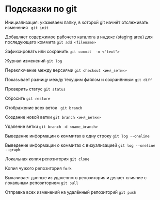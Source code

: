 # Подсказки по git

Инициализация: указываем папку, в которой git начнёт отслеживать изменения ```
git init```    

Добавляет содержимое рабочего каталога в индекс (staging area) для последующего коммита ```git add <filename>```

Зафиксировать или сохранить ```git commit  -m <"text">```

Журнал изменений ```git log```

Переключение между версиями ```git checkout <имя_ветки>```
>
Показывает разницу между текущим файлом
и сохранённым ```git diff```

Проверить статус ```git status```

Сбросить ```git restore```

Отображение всех веток ``` git branch```

Создание новой ветки ``` git branch <имя_ветки> ```

Удаление ветки ```git branch -d <name_branch>```

Выведение информации о коммитах в одну строку ```git log --oneline```

Выведение информации о коммитах с визуализацией ```git log --oneline --graph```

Локальная копия репозитория  ```git clone```

Копия чужого репозитория ```fork```

Выкачивает данные из удаленного репозитория и делает слияние с локальным репозиторием ```git pull```

Отправка всех изменений на удалённый репозиторий ```git push```

